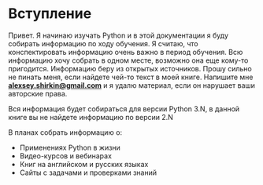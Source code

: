 # Вступление

Привет. Я начинаю изучать Python и в этой документации я буду собирать информацию по ходу обучения. Я считаю, что конспектировать информацию очень важно в период обучения. Всю информацию хочу собрать в одном месте, возможно она еще кому-то пригодится. Информацию беру из открытых источников. Прошу сильно не пинать меня, если найдете чей-то текст в моей книге. Напишите мне **alexsey.shirkin@gmail.com** и я удалю материал, если он нарушает ваши авторские права.

Вся информация будет собираться для версии Python 3.N, в данной книге вы не найдете информацию по версии 2.N

В планах собрать информацию о:

* Применениях Python в жизни
* Видео-курсов и вебинарах
* Книг на английском и русских языках
* Сайты с задачами и проверками знаний



